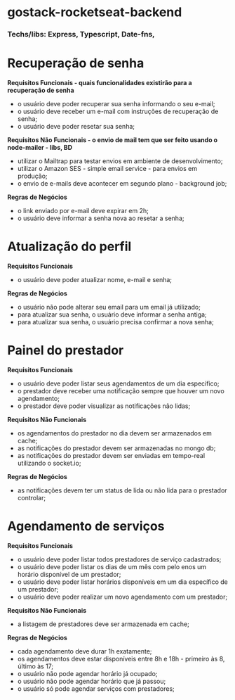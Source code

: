 # gostack-rocketseat-backend

### Techs/libs: Express, Typescript, Date-fns,


# Recuperação de senha

**Requisitos Funcionais - quais funcionalidades existirão para a recuperação de senha**
  - o usuário deve poder recuperar sua senha informando o seu e-mail;
  - o usuário deve receber um e-mail com instruções de recuperação de senha;
  - o usuário deve poder resetar sua senha;

**Requisitos Não Funcionais - o envio de mail tem que ser feito usando o node-mailer - libs, BD**
  - utilizar o Mailtrap para testar envios em ambiente de desenvolvimento;
  - utilizar o Amazon SES - simple email service - para envios em produção;
  - o envio de e-mails deve acontecer em segundo plano - background job;

**Regras de Negócios**
  - o link enviado por e-mail deve expirar em 2h;
  - o usuário deve informar a senha nova ao resetar a senha;

# Atualização do perfil

**Requisitos Funcionais**
  - o usuário deve poder atualizar nome, e-mail e senha;

**Regras de Negócios**
  - o usuário não pode alterar seu email para um email já utilizado;
  - para atualizar sua senha, o usuário deve informar a senha antiga;
  - para atualizar sua senha, o usuário precisa confirmar a nova senha;

# Painel do prestador

**Requisitos Funcionais**
  - o usuário deve poder listar seus agendamentos de um dia específico;
  - o prestador deve receber uma notificação sempre que houver um novo agendamento;
  - o prestador deve poder visualizar as notificações não lidas;

**Requisitos Não Funcionais**
  - os agendamentos do prestador no dia devem ser armazenados em cache;
  - as notificações do prestador devem ser armazenadas no mongo db;
  - as notificações do prestador devem ser enviadas em tempo-real utilizando o socket.io;

**Regras de Negócios**
  - as notificações devem ter um status de lida ou não lida para o prestador controlar;
  
# Agendamento de serviços

**Requisitos Funcionais**
  - o usuário deve poder listar todos prestadores de serviço cadastrados;
  - o usuário deve poder listar os dias de um mês com pelo enos um horário disponível de um prestador;
  - o usuário deve poder listar horários disponíveis em um dia específico de um prestador;
  - o usuário deve poder realizar um novo agendamento com um prestador;

**Requisitos Não Funcionais**
  - a listagem de prestadores deve ser armazenada em cache;

**Regras de Negócios**
  - cada agendamento deve durar 1h exatamente;
  - os agendamentos deve estar disponíveis entre 8h e 18h - primeiro às 8, último às 17;
  - o usuário não pode agendar horário já ocupado;
  - o usuário não pode agendar horário que já passou;
  - o usuário só pode agendar serviços com prestadores;

